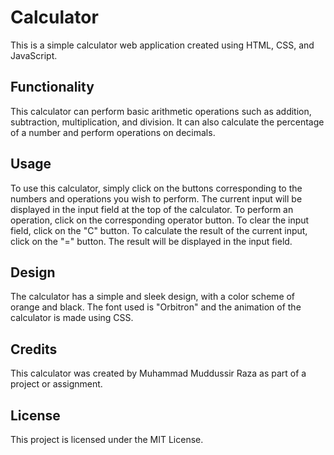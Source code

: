 # Calculator
This is a simple calculator web application created using HTML, CSS, and JavaScript.

## Functionality
This calculator can perform basic arithmetic operations such as addition, subtraction, multiplication, and division. It can also calculate the percentage of a number and perform operations on decimals.

## Usage
To use this calculator, simply click on the buttons corresponding to the numbers and operations you wish to perform. The current input will be displayed in the input field at the top of the calculator. To perform an operation, click on the corresponding operator button. To clear the input field, click on the "C" button. To calculate the result of the current input, click on the "=" button. The result will be displayed in the input field.

## Design
The calculator has a simple and sleek design, with a color scheme of orange and black. The font used is "Orbitron" and the animation of the calculator is made using CSS.

## Credits
This calculator was created by Muhammad Muddussir Raza as part of a project or assignment.

## License
This project is licensed under the MIT License.
